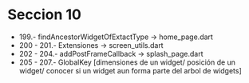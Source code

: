 # Seccion 10

* 199.- findAncestorWidgetOfExtactType -> home_page.dart
* 200 - 201.- Extensiones -> screen_utils.dart
* 202 - 204.- addPostFrameCallback -> splash_page.dart
* 205 - 207.- GlobalKey [dimensiones de un widget/ posición de un widget/ conocer si un widget aun forma parte del arbol de widgets]